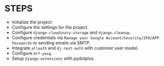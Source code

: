 # STEPS

* Initialize the project.
* Configure the settings for the project.
* Configure `django-cloudinary-storage` and `django-cleanup`.
* Configure credentials via `Manage your Google Account/Security/2FA/APP Passwords` to sending emails via SMTP.
* Integrate `allauth` and `dj-rest-auth` with customer user model.
* Configure `drf-yasg`.
* Setup `django-extensions` with pydotplus.

